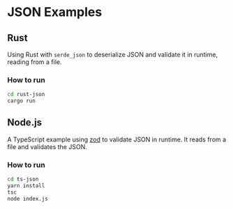 # JSON Examples

## Rust

Using Rust with `serde_json` to deserialize JSON and validate it in runtime, reading from a file.

### How to run

```bash
cd rust-json
cargo run
```

## Node.js

A TypeScript example using [zod](https://www.npmjs.com/package/zod) to validate JSON in runtime.
It reads from a file and validates the JSON.

### How to run

```bash
cd ts-json
yarn install
tsc
node index.js
```
